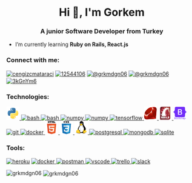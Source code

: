 <h1 align="center">Hi 👋, I'm Gorkem</h1>
<h3 align="center">A junior Software Developer from Turkey</h3>


-  I’m currently learning **Ruby on Rails, React.js**



<h3 align="left">Connect with me:</h3>
<p align="left">
<a href="https://www.linkedin.com/in/gorkemdogan06/" target="blank"><img align="center" src="https://cdn.jsdelivr.net/npm/simple-icons@3.0.1/icons/linkedin.svg" alt="cengizcmataraci" height="30" width="40" /></a>
<a href="https://stackoverflow.com/users/11744270/grkmdgn?tab=profile" target="blank"><img align="center" src="https://cdn.jsdelivr.net/npm/simple-icons@3.0.1/icons/stackoverflow.svg" alt="12544106" height="30" width="40" /></a>
<a href="https://steamcommunity.com/id/grkmdgn06/" target="blank"><img align="center" src="https://cdn.jsdelivr.net/npm/simple-icons@3.0.1/icons/steam.svg" alt="@grkmdgn06" height="30" width="40" /></a>
  <a href="https://twitter.com/grkm_python" target="blank"><img align="center" src="https://cdn.jsdelivr.net/npm/simple-icons@3.0.1/icons/twitter.svg" alt="@grkmdgn06" height="30" width="40" /></a>
<a href="https://discord.gg/phm6EeJh" target="blank"><img align="center" src="https://cdn.jsdelivr.net/npm/simple-icons@3.0.1/icons/discord.svg" alt="3kGnYm6" height="30" width="40" /></a>
</p>

<h3 align="left">Technologies:</h3>
<p align="left">
  
  <a href="https://www.python.org/" target="_blank"> <img src="https://raw.githubusercontent.com/devicons/devicon/master/icons/python/python-original.svg" alt="bash" width="35" height="35"/> </a> <a href="https://www.djangoproject.com/" target="_blank"> <img src="https://www.vectorlogo.zone/logos/djangoproject/djangoproject-icon.svg" alt="bash" width="35" height="35"/> </a> <a href="https://flask.palletsprojects.com/en/1.1.x/" target="_blank"> <img src="https://www.vectorlogo.zone/logos/pocoo_flask/pocoo_flask-icon.svg" alt="bash" width="35" height="35"/> </a> <a href="https://numpy.org/" target="_blank"> <img src="https://techscript24.com/wp-content/uploads/2020/10/86498201-a8bd8680-bd39-11ea-9d08-66b610a8dc01.png" alt="numpy" width="35" height="35"/> </a> <a href="https://pandas.pydata.org/" target="_blank"> <img src="https://images.squarespace-cdn.com/content/5268c662e4b0269256614e9a/1562312824569-6LDHKN3X0QPA2ON2CPGZ/pandas-logo-300.png?content-type=image%2Fpng" alt="numpy" width="35" height="35"/> </a> <a href="https://www.tensorflow.org/" target="_blank"> <img src="https://www.vectorlogo.zone/logos/tensorflow/tensorflow-icon.svg" alt="tensorflow" width="35" height="35"/> </a> <a href="https://www.ruby-lang.org/en/" target="_blank"> <img src="https://raw.githubusercontent.com/devicons/devicon/master/icons/ruby/ruby-original.svg" alt="ruby" width="35" height="35"/> </a> <a href="https://rubyonrails.org" target="_blank"> <img src="https://raw.githubusercontent.com/devicons/devicon/master/icons/rails/rails-original-wordmark.svg" alt="rails" width="35" height="35"/> </a> <a href="https://getbootstrap.com" target="_blank"> <img src="https://raw.githubusercontent.com/devicons/devicon/master/icons/bootstrap/bootstrap-plain-wordmark.svg" alt="bootstrap" width="35" height="35"/> </a> <a href="https://git-scm.com/" target="_blank"> <img src="https://www.vectorlogo.zone/logos/git-scm/git-scm-icon.svg" alt="git" width="35" height="35"/> </a> <a href="https://www.docker.com/" target="_blank"> <img src="https://www.vectorlogo.zone/logos/docker/docker-icon.svg" alt="docker" width="35" height="35"/> </a>  <a href="https://www.w3.org/html/" target="_blank"> <img src="https://raw.githubusercontent.com/devicons/devicon/master/icons/html5/html5-original-wordmark.svg" alt="html5" width="35" height="35"/> </a> <a href="https://www.w3schools.com/css/" target="_blank"> <img src="https://raw.githubusercontent.com/devicons/devicon/master/icons/css3/css3-original-wordmark.svg" alt="css3" width="35" height="35"/> </a> <a href="https://www.linux.org/" target="_blank"> <img src="https://raw.githubusercontent.com/devicons/devicon/master/icons/linux/linux-original.svg" alt="linux" width="35" height="35"/> </a> <a href="https://www.postgresql.org" target="_blank"> <img src="https://www.vectorlogo.zone/logos/postgresql/postgresql-icon.svg" alt="postgresql" width="35" height="35"/> </a> <a href="https://www.mongodb.com/" target="_blank"> <img src="https://www.vectorlogo.zone/logos/mongodb/mongodb-icon.svg" alt="mongodb" width="35" height="35"/> </a> <a href="https://www.oracle.com/database/" target="_blank"> <img src="https://www.vectorlogo.zone/logos/oracle/oracle-icon.svg" alt="sqlite" width="35" height="35"/> </a>
  </p>
  
<h3 align="left">Tools:</h3>
<p align="left">
<a href="https://heroku.com" target="_blank"> <img src="https://www.vectorlogo.zone/logos/heroku/heroku-icon.svg" alt="heroku" width="35" height="35"/></a> <a href="https://www.docker.com/" target="_blank"> <img src="https://www.vectorlogo.zone/logos/docker/docker-icon.svg" alt="docker" width="35" height="35"/><a href="https://postman.com" target="_blank"> <img src="https://www.vectorlogo.zone/logos/getpostman/getpostman-icon.svg" alt="postman" width="35" height="35"/> </a> <a href="https://code.visualstudio.com/" target="_blank"> <img src="https://www.vectorlogo.zone/logos/visualstudio_code/visualstudio_code-icon.svg" alt="vscode" width="35" height="35"/> </a> <a href="https://trello.com/en" target="_blank"> <img src="https://cdn.iconscout.com/icon/free/png-512/trello-6-569395.png" alt="trello" width="35" height="35"/> </a> <a href="https://slack.com/intl/en-tr/" target="_blank"> <img src="https://cdn.brandfolder.io/5H442O3W/as/pl546j-7le8zk-4nzzs1/Slack_Mark_Web.png" alt="slack" width="42" height="42"/> </a>

</p>


<p><img align="left" src="https://github-readme-stats.vercel.app/api/top-langs?username=grkmdgn06&show_icons=true&theme=radical&locale=en&layout=compact" alt="grkmdgn06" /></p>

<p>&nbsp;<img align="center" src="https://github-readme-stats.vercel.app/api?username=grkmdgn06&show_icons=true&theme=dark&locale=en" alt="grkmdgn06" width="50%" /></p>

